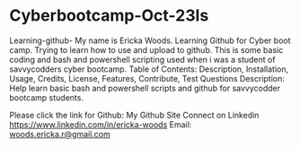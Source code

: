 # Cyberbootcamp-Oct-23ls
Learning-github-
My name is Ericka Woods.
Learning Github for Cyber boot camp.
Trying to learn how to use and upload to github.
This is some basic coding and bash and powershell scripting used when i was a student of savvycodders cyber bootcamp.
Table of Contents:
Description,
Installation,
Usage,
Credits,
License,
Features,
Contribute,
Test
Questions
Description:
Help learn basic bash and powershell scripts and github for savvycodder bootcamp students.

Please click the link for Github: My Github Site
Connect on Linkedin https://www.linkedin.com/in/ericka-woods
Email: woods.ericka.r@gmail.com
